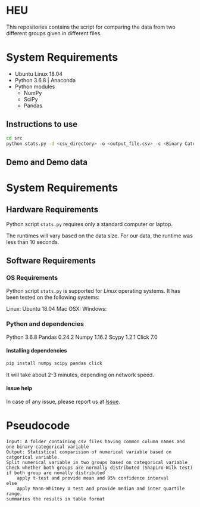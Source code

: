 # HEU

This repositories contains the script for comparing the data from two different groups given in different files.


# System Requirements

- Ubuntu Linux 18.04
- Python 3.6.8 | Anaconda
- Python modules
	- NumPy
	- SciPy
	- Pandas



## Instructions to use



```bash
cd src
python stats.py -d <csv_directory> -o <output_file.csv> -c <Binary Category Column> 
```


## Demo and Demo data





# System Requirements

## Hardware Requirements

Python script `stats.py` requires only a standard computer or laptop.

The runtimes will vary based on the data size. For our data, the runtime was less than 10 seconds.

## Software Requirements

### OS Requirements

Python script `stats.py` is supported for *Linux* operating systems. It has been tested on the following systems:

Linux: Ubuntu 18.04
Mac OSX:
Windows:


### Python and dependencies

Python 3.6.8
Pandas 0.24.2
Numpy 1.16.2
Scypy 1.2.1
Click 7.0

#### Installing dependencies

```bash
pip install numpy scipy pandas click
````

It will take about 2-3 minutes, depending on network speed.


#### Issue help

In case of any issue, please report us at [Issue](https://github.com/codemeleon/HEU/issues).


# Pseudocode


```
Input: A folder containing csv files having common column names and one binary categorical variable
Output: Statistical comparision of numerical variable based on catgorical variable.
Split numerical variable in two groups based on categorical variable
Check whether both groups are normally distributed (Shapiro-Wilk test)
if both group are nomally distributed
	apply t-test and provide mean and 95% confidence interval
else
	apply Mann-Whitney U test and provide median and inter quartile range.
summaries the results in table format
```
